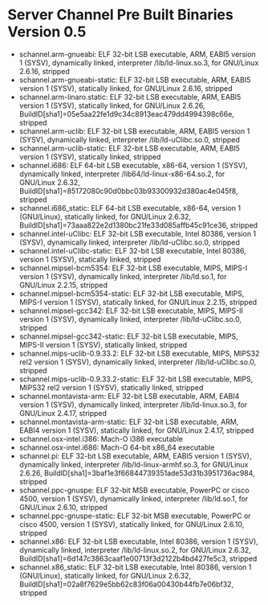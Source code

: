 # Server Channel Pre Built Binaries Version 0.5

- schannel.arm-gnueabi: ELF 32-bit LSB executable, ARM, EABI5 version 1 (SYSV), dynamically linked, interpreter /lib/ld-linux.so.3, for GNU/Linux 2.6.16, stripped
- schannel.arm-gnueabi-static: ELF 32-bit LSB executable, ARM, EABI5 version 1 (SYSV), statically linked, for GNU/Linux 2.6.16, stripped
- schannel.arm-linaro.static: ELF 32-bit LSB executable, ARM, EABI5 version 1 (SYSV), statically linked, for GNU/Linux 2.6.26, BuildID[sha1]=05e5aa22fe1d9c34c8913eac479dd4994398c66e, stripped
- schannel.arm-uclib: ELF 32-bit LSB executable, ARM, EABI5 version 1 (SYSV), dynamically linked, interpreter /lib/ld-uClibc.so.0, stripped
- schannel.arm-uclib-static: ELF 32-bit LSB executable, ARM, EABI5 version 1 (SYSV), statically linked, stripped
- schannel.i686: ELF 64-bit LSB executable, x86-64, version 1 (SYSV), dynamically linked, interpreter /lib64/ld-linux-x86-64.so.2, for GNU/Linux 2.6.32, BuildID[sha1]=85172080c90d0bbc03b93300932d380ac4e045f8, stripped
- schannel.i686_static: ELF 64-bit LSB executable, x86-64, version 1 (GNU/Linux), statically linked, for GNU/Linux 2.6.32, BuildID[sha1]=73aaa822e2d1380bc21fe33d085affb45c91ce36, stripped
- schannel.intel-uClibc: ELF 32-bit LSB executable, Intel 80386, version 1 (SYSV), dynamically linked, interpreter /lib/ld-uClibc.so.0, stripped
- schannel.intel-uClibc-static: ELF 32-bit LSB executable, Intel 80386, version 1 (SYSV), statically linked, stripped
- schannel.mipsel-bcm5354: ELF 32-bit LSB executable, MIPS, MIPS-I version 1 (SYSV), dynamically linked, interpreter /lib/ld.so.1, for GNU/Linux 2.2.15, stripped
- schannel.mipsel-bcm5354-static: ELF 32-bit LSB executable, MIPS, MIPS-I version 1 (SYSV), statically linked, for GNU/Linux 2.2.15, stripped
- schannel.mipsel-gcc342: ELF 32-bit LSB executable, MIPS, MIPS-II version 1 (SYSV), dynamically linked, interpreter /lib/ld-uClibc.so.0, stripped
- schannel.mipsel-gcc342-static: ELF 32-bit LSB executable, MIPS, MIPS-II version 1 (SYSV), statically linked, stripped
- schannel.mips-uclib-0.9.33.2: ELF 32-bit LSB executable, MIPS, MIPS32 rel2 version 1 (SYSV), dynamically linked, interpreter /lib/ld-uClibc.so.0, stripped
- schannel.mips-uclib-0.9.33.2-static: ELF 32-bit LSB executable, MIPS, MIPS32 rel2 version 1 (SYSV), statically linked, stripped
- schannel.montavista-arm: ELF 32-bit LSB executable, ARM, EABI4 version 1 (SYSV), dynamically linked, interpreter /lib/ld-linux.so.3, for GNU/Linux 2.4.17, stripped
- schannel.montavista-arm-static: ELF 32-bit LSB executable, ARM, EABI4 version 1 (SYSV), statically linked, for GNU/Linux 2.4.17, stripped
- schannel.osx-intel.i386: Mach-O i386 executable
- schannel.osx-intel.i686: Mach-O 64-bit x86_64 executable
- schannel.pi: ELF 32-bit LSB executable, ARM, EABI5 version 1 (SYSV), dynamically linked, interpreter /lib/ld-linux-armhf.so.3, for GNU/Linux 2.6.26, BuildID[sha1]=3baf1e3f66844739351ade53d31b3951736ac984, stripped
- schannel.ppc-gnuspe: ELF 32-bit MSB executable, PowerPC or cisco 4500, version 1 (SYSV), dynamically linked, interpreter /lib/ld.so.1, for GNU/Linux 2.6.10, stripped
- schannel.ppc-gnuspe-static: ELF 32-bit MSB executable, PowerPC or cisco 4500, version 1 (SYSV), statically linked, for GNU/Linux 2.6.10, stripped
- schannel.x86: ELF 32-bit LSB executable, Intel 80386, version 1 (SYSV), dynamically linked, interpreter /lib/ld-linux.so.2, for GNU/Linux 2.6.32, BuildID[sha1]=6d147c3863caaf1e00713f3d2122b4bd427fe5c3, stripped
- schannel.x86_static: ELF 32-bit LSB executable, Intel 80386, version 1 (GNU/Linux), statically linked, for GNU/Linux 2.6.32, BuildID[sha1]=02a8f7629e5bb62c83f06a00430b44fb7e06bf32, stripped
